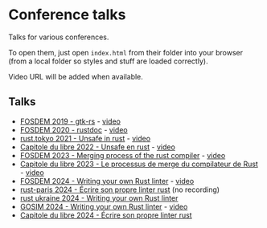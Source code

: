 # Conference talks

Talks for various conferences.

To open them, just open `index.html` from their folder into your browser (from a local folder so styles and stuff are loaded correctly).

Video URL will be added when available.

## Talks

 * [FOSDEM 2019 - gtk-rs](./conferences/2019-fosdem-gtk-rs/index.html) - [video](https://archive.fosdem.org/2019/schedule/event/rust_gtk_rs/)
 * [FOSDEM 2020 - rustdoc](./conferences/2020-fosdem-rustdoc/index.html) - [video](https://archive.fosdem.org/2020/schedule/event/rust_rustdoc/)
 * [rust.tokyo 2021 - Unsafe in rust](./conferences/2021-rust.tokyo-sysinfo/index.html) - [video](https://rust.tokyo/2021/lineup/en/6)
 * [Capitole du libre 2022 - Unsafe en rust](./conferences/2022-capitole-du-libre-sysinfo/index.html) - [video](https://www.youtube.com/watch?v=M7efWkbg8Ow)
 * [FOSDEM 2023 - Merging process of the rust compiler](./conferences/2023-fosdem-rust/index.html) - [video](https://archive.fosdem.org/2023/schedule/event/rust_merging_process_of_the_rust_compiler/)
 * [Capitole du libre 2023 - Le processus de merge du compilateur de Rust](./conferences/2023-capitole-du-libre-rust/index.html) - [video](https://www.youtube.com/watch?v=F5nxtUuj4zE)
 * [FOSDEM 2024 - Writing your own Rust linter](./conferences/2024-fosdem-rust/index.html) - [video](https://archive.fosdem.org/2024/schedule/event/fosdem-2024-1638-writing-your-own-rust-linter/)
 * [rust-paris 2024 - Écrire son propre linter rust](./conferences/2024-rust-paris/index.html) (no recording)
 * [rust ukraine 2024 - Writing your own Rust linter](./conferences/2024-rust-ukraine/index.html)
 * [GOSIM 2024 - Writing your own Rust linter](./conferences/2024-gosim-china/index.html) - [video](https://www.youtube.com/watch?v=S9zHXy_qOvc)
 * [Capitole du libre 2024 - Écrire son propre linter rust](./conferences/2024-capitole-du-libre-rust/index.html)
